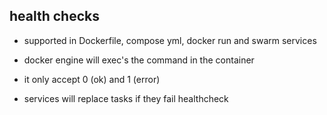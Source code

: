 ## health checks

- supported in Dockerfile, compose yml, docker run and swarm services

- docker engine will exec's the command in the container

- it only accept 0 (ok) and 1 (error)

- services will replace tasks if they fail healthcheck
